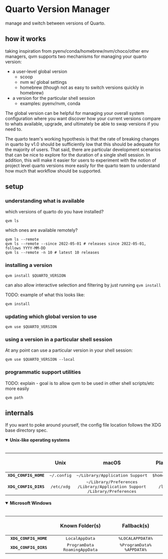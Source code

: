 # Quarto Version Manager

manage and switch between versions of Quarto.

## how it works

taking inspiration from pyenv/conda/homebrew/nvm/choco/other env managers, qvm supports
two mechanisms for managing your quarto version:
*  a user-level global version
   *  scoop
   *  nvm w/ global settings
   *  homebrew (though not as easy to switch versions quickly in homebrew)
*  a version for the particular shell session
   *  examples: pyenv/nvm, conda

The global version can be helpful for managing your overall system configuration
where you want discover how your current versions compare to whats available,
upgrade, and ultimately be able to swap versions if you need to. 

The quarto team's working hypothesis is that the rate of breaking changes in quarto
by v1.0 should be sufficiently low that this should be adequate for the majority
of users. That said, there are particular development scenarios that can be
nice to explore for the duration of a single shell session. In addition, this
will make it easier for users to experiment with the notion of project level
quarto versions more easily for the quarto team to understand how much that
workflow should be supported.

## setup

### understanding what is available

which versions of quarto do you have installed?

```
qvm ls
```

which ones are available remotely? 

```
qvm ls --remote
qvm ls --remote --since 2022-05-01 # releases since 2022-05-01, follows YYYY-MM-DD
qvm ls --remote -n 10 # latest 10 releases
```

### installing a version

```shell
qvm install $QUARTO_VERSION
```

can also allow interactive selection and filtering by just
running `qvm install`

TODO: example of what this looks like:

```
qvm install
```

### updating which global version to use

```
qvm use $QUARTO_VERSION
```

### using a version in a particular shell session

At any point can use a particular version in your shell session:

```shell
qvm use $QUARTO_VERSION --local
```


### programmatic support utilities

TODO: explain - goal is to allow qvm to be used in other shell scripts/etc
more easily

```
qvm path
```


## internals

If you want to poke around yourself, the config file location follows the XDG base directory spec. 


<details open>
    <summary><strong>Unix-like operating systems</strong></summary>
    <br/>

| <a href="#xdg-base-directory"><img width="400" height="0"></a> | <a href="#xdg-base-directory"><img width="500" height="0"></a><p>Unix</p> | <a href="#xdg-base-directory"><img width="600" height="0"></a><p>macOS</p>                                            | <a href="#xdg-base-directory"><img width="500" height="0"></a><p>Plan 9</p> |
| :------------------------------------------------------------: | :-----------------------------------------------------------------------: | :-------------------------------------------------------------------------------------------------------------------: | :-------------------------------------------------------------------------: |
| <kbd><b>XDG_CONFIG_HOME</b></kbd>                              | <kbd>~/.config</kbd>                                                      | <kbd>~/Library/Application&nbsp;Support</kbd>                                                                         | <kbd>$home/lib</kbd>                                                        |
| <kbd><b>XDG_CONFIG_DIRS</b></kbd>                              | <kbd>/etc/xdg</kbd>                                                       | <kbd>~/Library/Preferences</kbd><br/><kbd>/Library/Application&nbsp;Support</kbd><br/><kbd>/Library/Preferences</kbd> | <kbd>/lib</kbd>                                                             |

</details>

<details open>
    <summary><strong>Microsoft Windows</strong></summary>
    <br/>

| <a href="#xdg-base-directory"><img width="400" height="0"></a> | <a href="#xdg-base-directory"><img width="700" height="0"></a><p>Known&nbsp;Folder(s)</p> | <a href="#xdg-base-directory"><img width="900" height="0"></a><p>Fallback(s)</p> |
| :------------------------------------------------------------: | :---------------------------------------------------------------------------------------: | :------------------------------------------------------------------------------: |
| <kbd><b>XDG_CONFIG_HOME</b></kbd>                              | <kbd>LocalAppData</kbd>                                                                   | <kbd>%LOCALAPPDATA%</kbd>                                                        |
| <kbd><b>XDG_CONFIG_DIRS</b></kbd>                              | <kbd>ProgramData</kbd><br/><kbd>RoamingAppData</kbd>                                      | <kbd>%ProgramData%</kbd><br/><kbd>%APPDATA%</kbd>                                |

</details>

